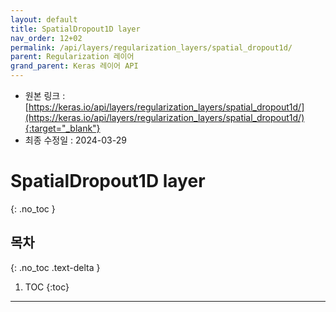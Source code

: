 ```yaml
---
layout: default
title: SpatialDropout1D layer
nav_order: 12+02
permalink: /api/layers/regularization_layers/spatial_dropout1d/
parent: Regularization 레이어
grand_parent: Keras 레이어 API
---
```


* 원본 링크 : [https://keras.io/api/layers/regularization_layers/spatial_dropout1d/](https://keras.io/api/layers/regularization_layers/spatial_dropout1d/){:target="_blank"}
* 최종 수정일 : 2024-03-29

# SpatialDropout1D layer
{: .no_toc }

## 목차
{: .no_toc .text-delta }

1. TOC
{:toc}

---
